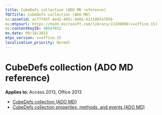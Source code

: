 ```yaml
---
title: CubeDefs collection (ADO MD reference)
TOCTitle: CubeDefs collection (ADO MD)
ms:assetid: ac77f45f-4e42-4d5c-9482-613188fe785b
ms:mtpsurl: https://msdn.microsoft.com/library/JJ249804(v=office.15)
ms:contentKeyID: 48547012
ms.date: 09/18/2015
mtps_version: v=office.15
localization_priority: Normal
---
```


# CubeDefs collection (ADO MD reference)

**Applies to**: Access 2013, Office 2013

- [CubeDefs collection (ADO MD)](cubedefs-collection-ado-md.md)
- [CubeDefs collection properties, methods, and events (ADO MD)](cubedefs-collection-properties-methods-and-events-ado-md.md)

